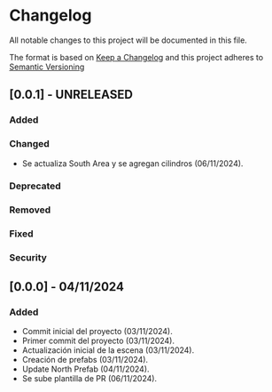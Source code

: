 # Changelog

All notable changes to this project will be documented in this file.

The format is based on [Keep a Changelog](https://keepachangelog.com/en/1.0.0/)
and this project adheres to [Semantic Versioning](https://semver.org/spec/v2.0.0.html)

## [0.0.1] - UNRELEASED

### Added

### Changed
- Se actualiza South Area y se agregan cilindros (06/11/2024).

### Deprecated

### Removed

### Fixed

### Security

## [0.0.0] - 04/11/2024

### Added 

- Commit inicial del proyecto (03/11/2024).
- Primer commit del proyecto (03/11/2024).
- Actualización inicial de la escena (03/11/2024).
- Creación de prefabs (03/11/2024).
- Update North Prefab (04/11/2024).
- Se sube plantilla de PR (06/11/2024).


